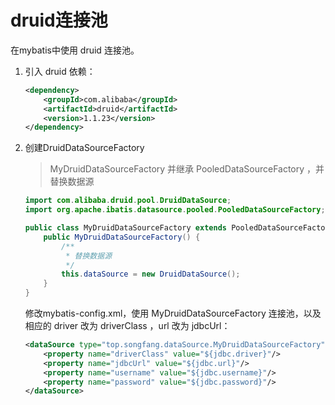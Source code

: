 # druid连接池 

在mybatis中使用 druid 连接池。

1. 引入 druid 依赖：

   ```xml
   <dependency>
       <groupId>com.alibaba</groupId>
       <artifactId>druid</artifactId>
       <version>1.1.23</version>
   </dependency>
   ```

2. 创建DruidDataSourceFactory

   > MyDruidDataSourceFactory 并继承 PooledDataSourceFactory ，并替换数据源

   ```java
   import com.alibaba.druid.pool.DruidDataSource;
   import org.apache.ibatis.datasource.pooled.PooledDataSourceFactory;
   
   public class MyDruidDataSourceFactory extends PooledDataSourceFactory {
       public MyDruidDataSourceFactory() {
           /**
            * 替换数据源
            */
           this.dataSource = new DruidDataSource();
       }
   }
   ```

   修改mybatis-config.xml，使用 MyDruidDataSourceFactory 连接池，以及相应的 driver 改为 driverClass ，url 改为 jdbcUrl：

   ```xml
   <dataSource type="top.songfang.dataSource.MyDruidDataSourceFactory">
       <property name="driverClass" value="${jdbc.driver}"/>
       <property name="jdbcUrl" value="${jdbc.url}"/>
       <property name="username" value="${jdbc.username}"/>
       <property name="password" value="${jdbc.password}"/>
   </dataSource>
   ```

   